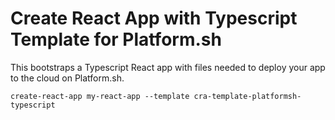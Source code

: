 # Create React App with Typescript Template for Platform.sh

This bootstraps a Typescript React app with files needed to deploy your app to the cloud on Platform.sh.

`create-react-app my-react-app --template cra-template-platformsh-typescript`
